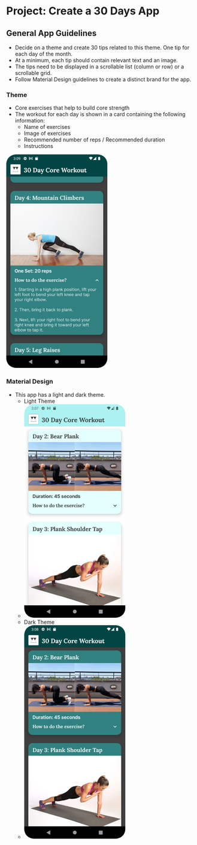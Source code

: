 # Project: Create a 30 Days App
## General App Guidelines
- Decide on a theme and create 30 tips related to this theme. One tip for each day of the month.
- At a minimum, each tip should contain relevant text and an image.
- The tips need to be displayed in a scrollable list (column or row) or a scrollable grid.
- Follow Material Design guidelines to create a distinct brand for the app.

### Theme
- Core exercises that help to build core strength
- The workout for each day is shown in a card containing the following information:
  - Name of exercises
  - Image of exercises
  - Recommended number of reps / Recommended duration
  - Instructions
<img src="/repo/expanded_with_instructions.png" alt="Sample Exercise Card" style="width:270px;"/>
  
### Material Design
- This app has a light and dark theme.
  - Light Theme
  - <img src="/repo/light_theme.png" alt="Light Theme" style="width:270px;"/>
  - Dark Theme
  - <img src="/repo/dark_theme.png" alt="Dark Theme" style="width:270px;"/>
